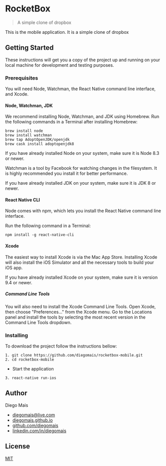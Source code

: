 # RocketBox

> A simple clone of dropbox

This is the mobile application. It is a simple clone of dropbox

## Getting Started

These instructions will get you a copy of the project up and running on your local machine for development and testing purposes.

### Prerequisites

You will need Node, Watchman, the React Native command line interface, and Xcode.

#### Node, Watchman, JDK

We recommend installing Node, Watchman, and JDK using Homebrew. Run the following commands in a Terminal after installing Homebrew:

```
brew install node
brew install watchman
brew tap AdoptOpenJDK/openjdk
brew cask install adoptopenjdk8
```

If you have already installed Node on your system, make sure it is Node 8.3 or newer.

Watchman is a tool by Facebook for watching changes in the filesystem. It is highly recommended you install it for better performance.

If you have already installed JDK on your system, make sure it is JDK 8 or newer.

#### React Native CLI

Node comes with npm, which lets you install the React Native command line interface.

Run the following command in a Terminal:

```
npm install -g react-native-cli
```

#### Xcode

The easiest way to install Xcode is via the Mac App Store. Installing Xcode will also install the iOS Simulator and all the necessary tools to build your iOS app.

If you have already installed Xcode on your system, make sure it is version 9.4 or newer.

##### Command Line Tools

You will also need to install the Xcode Command Line Tools. Open Xcode, then choose "Preferences..." from the Xcode menu. Go to the Locations panel and install the tools by selecting the most recent version in the Command Line Tools dropdown.

### Installing

To download the project follow the instructions bellow:

```
1. git clone https://github.com/diegomais/rocketbox-mobile.git
2. cd rocketbox-mobile
```

* Start the application

```
3. react-native run-ios
```

## Author

Diego Mais
* [diegomais@live.com](mailto:diegomais@live.com)
* [diegomais.github.io](http://diegomais.github.io)
* [github.com/diegomais](http://github.com/diegomais)
* [linkedin.com/in/diegomais](http://linkedin.com/in/diegomais)

 ## License

  [MIT](LICENSE)
